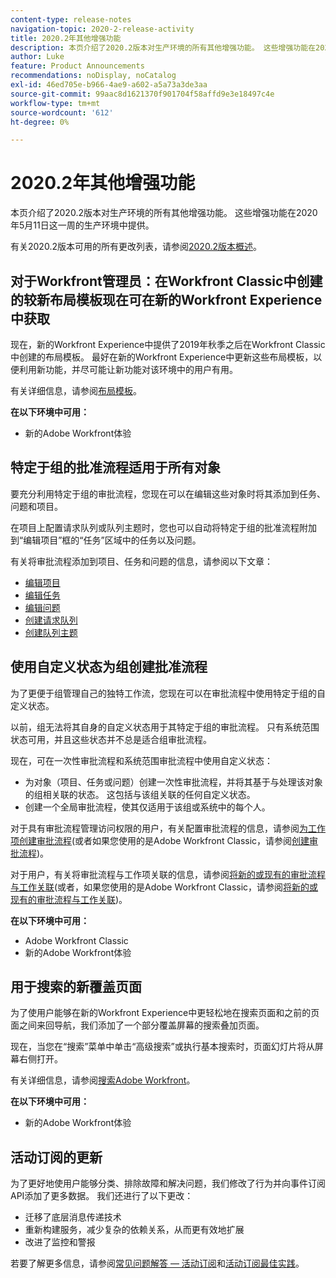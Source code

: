 ```yaml
---
content-type: release-notes
navigation-topic: 2020-2-release-activity
title: 2020.2年其他增强功能
description: 本页介绍了2020.2版本对生产环境的所有其他增强功能。 这些增强功能在2020年5月11日这一周的生产环境中提供。
author: Luke
feature: Product Announcements
recommendations: noDisplay, noCatalog
exl-id: 46ed705e-b966-4ae9-a602-a5a73a3de3aa
source-git-commit: 99aac8d1621370f901704f58affd9e3e18497c4e
workflow-type: tm+mt
source-wordcount: '612'
ht-degree: 0%

---
```


# 2020.2年其他增强功能

本页介绍了2020.2版本对生产环境的所有其他增强功能。 这些增强功能在2020年5月11日这一周的生产环境中提供。

有关2020.2版本可用的所有更改列表，请参阅[2020.2版本概述](../../../product-announcements/product-releases/2020.2.-release-activity/2020-2-release-overview.md)。

## 对于Workfront管理员：在Workfront Classic中创建的较新布局模板现在可在新的Workfront Experience中获取

现在，新的Workfront Experience中提供了2019年秋季之后在Workfront Classic中创建的布局模板。 最好在新的Workfront Experience中更新这些布局模板，以便利用新功能，并尽可能让新功能对该环境中的用户有用。

有关详细信息，请参阅[布局模板](../../../administration-and-setup/customize-workfront/use-layout-templates/use-layout-templates-customize-ui.md)。

**在以下环境中可用：**

* 新的Adobe Workfront体验

## 特定于组的批准流程适用于所有对象

要充分利用特定于组的审批流程，您现在可以在编辑这些对象时将其添加到任务、问题和项目。

在项目上配置请求队列或队列主题时，您也可以自动将特定于组的批准流程附加到“编辑项目”框的“任务”区域中的任务以及问题。

有关将审批流程添加到项目、任务和问题的信息，请参阅以下文章：

* [编辑项目](../../../manage-work/projects/manage-projects/edit-projects.md)
* [编辑任务](../../../manage-work/tasks/manage-tasks/edit-tasks.md)
* [编辑问题](../../../manage-work/issues/manage-issues/edit-issues.md)
* [创建请求队列](../../../manage-work/requests/create-and-manage-request-queues/create-request-queue.md)
* [创建队列主题](../../../manage-work/requests/create-and-manage-request-queues/create-queue-topics.md)

## 使用自定义状态为组创建批准流程

为了更便于组管理自己的独特工作流，您现在可以在审批流程中使用特定于组的自定义状态。

以前，组无法将其自身的自定义状态用于其特定于组的审批流程。 只有系统范围状态可用，并且这些状态并不总是适合组审批流程。

现在，可在一次性审批流程和系统范围审批流程中使用自定义状态：

* 为对象（项目、任务或问题）创建一次性审批流程，并将其基于与处理该对象的组相关联的状态。 这包括与该组关联的任何自定义状态。
* 创建一个全局审批流程，使其仅适用于该组或系统中的每个人。

对于具有审批流程管理访问权限的用户，有关配置审批流程的信息，请参阅[为工作项创建审批流程](../../../administration-and-setup/customize-workfront/configure-approval-milestone-processes/create-approval-processes.md)(或者如果您使用的是Adobe Workfront Classic，请参阅[创建审批流程](https://one.workfront.com/s/article/Creating-Approval-Processes-1001577410))。

对于用户，有关将审批流程与工作项关联的信息，请参阅[将新的或现有的审批流程与工作关联](../../../review-and-approve-work/manage-approvals/associate-approval-with-work.md)(或者，如果您使用的是Adobe Workfront Classic，请参阅[将新的或现有的审批流程与工作关联](https://one.workfront.com/s/article/Associating-a-New-or-Existing-Approval-Process-with-Work-708455630))。

**在以下环境中可用：**

* Adobe Workfront Classic
* 新的Adobe Workfront体验

## 用于搜索的新覆盖页面

为了使用户能够在新的Workfront Experience中更轻松地在搜索页面和之前的页面之间来回导航，我们添加了一个部分覆盖屏幕的搜索叠加页面。

现在，当您在“搜索”菜单中单击“高级搜索”或执行基本搜索时，页面幻灯片将从屏幕右侧打开。

有关详细信息，请参阅[搜索Adobe Workfront](../../../workfront-basics/navigate-workfront/search/search-workfront.md)。

**在以下环境中可用：**

* 新的Adobe Workfront体验

## 活动订阅的更新

为了更好地使用户能够分类、排除故障和解决问题，我们修改了行为并向事件订阅API添加了更多数据。 我们还进行了以下更改：

* 迁移了底层消息传递技术
* 重新构建服务，减少复杂的依赖关系，从而更有效地扩展
* 改进了监控和警报

若要了解更多信息，请参阅[常见问题解答 — 活动订阅](../../../wf-api/general/event-subs-faq.md)和[活动订阅最佳实践](../../../wf-api/general/event-sub-best-practice.md)。
